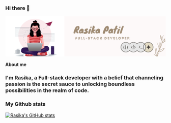 ### Hi there 👋 
<img src="https://raw.githubusercontent.com/Rasika-exol/Rasika-exol/master/github-banner.png" alt="Rasika">

**About me**
###    I'm Rasika, a Full-stack developer with a belief that channeling passion is the secret sauce to unlocking boundless possibilities in the realm of code.

### My Github stats 

[![Rasika's GitHub stats](https://github-readme-stats.vercel.app/api?username=Rasika-exol)](https://github.com/Rasika-exol/github-readme-stats)

